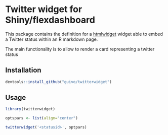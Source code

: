 # Twitter widget for Shiny/flexdashboard

This package contains the definition for a [htmlwidget](https://www.htmlwidgets.org/) widget able to embed a Twitter status within 
an R markdown page.

The main functionality is to allow to render a card representing a twitter status

## Installation

```r
devtools::install_github("guivo/twitterwidget")
```

## Usage

```r
library(twitterwidget)

optspars <- list(align="center")

twitterwidget('<statusid>', optpars)
```
